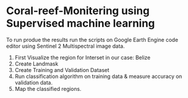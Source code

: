 # Coral-reef-Monitering using Supervised machine learning

To run produe the results run the scripts on Google Earth Engine code editor using Sentinel 2 Multispectral image data.

1) First Visualize the region for Interset in our case: Belize
2) Create Landmask
3) Create Training and Validation Dataset
4) Run classification algorithm on training data & measure accuracy on validation data.
5) Map the classified regions.
